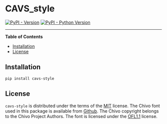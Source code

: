 # CAVS_style

[![PyPI - Version](https://img.shields.io/pypi/v/cavs-style.svg)](https://pypi.org/project/cavs-style)
[![PyPI - Python Version](https://img.shields.io/pypi/pyversions/cavs-style.svg)](https://pypi.org/project/cavs-style)

-----

**Table of Contents**

- [Installation](#installation)
- [License](#license)

## Installation

```console
pip install cavs-style
```

## License

`cavs-style` is distributed under the terms of the [MIT](https://spdx.org/licenses/MIT.html) license. The Chivo font used in this package is available from [Github](https://github.com/Omnibus-Type/Chivo). The Chivo copyright belongs to the Chivo Project Authors. The font is licensed under the [OFL1.1](https://scripts.sil.org/OFL) license.  
